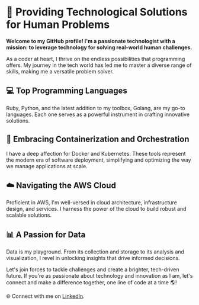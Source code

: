 # 🚀 Providing Technological Solutions for Human Problems

**Welcome to my GitHub profile! I'm a passionate technologist with a mission: to leverage technology for solving real-world human challenges.**

As a coder at heart, I thrive on the endless possibilities that programming offers. My journey in the tech world has led me to master a diverse range of skills, making me a versatile problem solver.

## 💻 Top Programming Languages

Ruby, Python, and the latest addition to my toolbox, Golang, are my go-to languages. Each one serves as a powerful instrument in crafting innovative solutions.

## 🐳 Embracing Containerization and Orchestration

I have a deep affection for Docker and Kubernetes. These tools represent the modern era of software deployment, simplifying and optimizing the way we manage applications at scale.

## ☁️ Navigating the AWS Cloud

Proficient in AWS, I'm well-versed in cloud architecture, infrastructure design, and services. I harness the power of the cloud to build robust and scalable solutions.

## 📊 A Passion for Data

Data is my playground. From its collection and storage to its analysis and visualization, I revel in unlocking insights that drive informed decisions.

Let's join forces to tackle challenges and create a brighter, tech-driven future. If you're as passionate about technology and innovation as I am, let's connect and make a difference together, one line of code at a time 🌎!

🌐 Connect with me on [LinkedIn](https://www.linkedin.com/in/dmmoody).